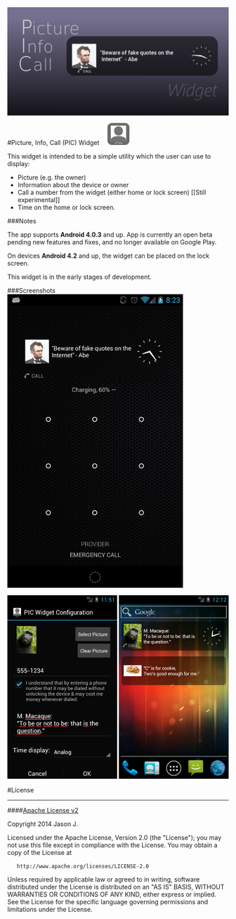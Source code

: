 <img src="./screenshots/feature_graphic.png?raw=true" /> 

#Picture, Info, Call (PIC) Widget <img src="./ic_launcher-web.png?raw=true" title="'Picture, Info, Call Widget'" height="50" width="50" style="padding-right: 15px; padding-left: 15px;height: 50px;" /> 

This widget is intended to be a simple utility which the user can use to display: 
* Picture (e.g. the owner)
* Information about the device or owner
* Call a number from the widget (either home or lock screen) [[Still experimental]]
* Time
on the home or lock screen.

###Notes

The app supports **Android 4.0.3** and up. App is currently an open beta pending new features and fixes, and no longer available on Google Play.

On devices **Android 4.2** and up, the widget can be placed on the lock screen.

This widget is in the early stages of development. 

###Screenshots
<img src="./screenshots/picwidget_screenshot0.png?raw=true" title="Edited screen shot of widget on lock screen"  width="400"/> 


<img src="./screenshots/picwidget_screenshot2.png?raw=true" title="Screen shot of configuration screen"  width="250"/>  <img src="./screenshots/picwidget_screenshot3.png?raw=true" title="Screen shot of two widgets on screen"  width="250"/> 


#License
***
####[Apache License v2](./LICENSE.md)

   Copyright 2014 Jason J.

   Licensed under the Apache License, Version 2.0 (the "License");
   you may not use this file except in compliance with the License.
   You may obtain a copy of the License at

       http://www.apache.org/licenses/LICENSE-2.0

   Unless required by applicable law or agreed to in writing, software
   distributed under the License is distributed on an "AS IS" BASIS,
   WITHOUT WARRANTIES OR CONDITIONS OF ANY KIND, either express or implied.
   See the License for the specific language governing permissions and
   limitations under the License.

